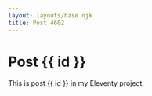 ```yaml
---
layout: layouts/base.njk
title: Post 4602
---
```


# Post {{ id }}

This is post {{ id }} in my Eleventy project.

